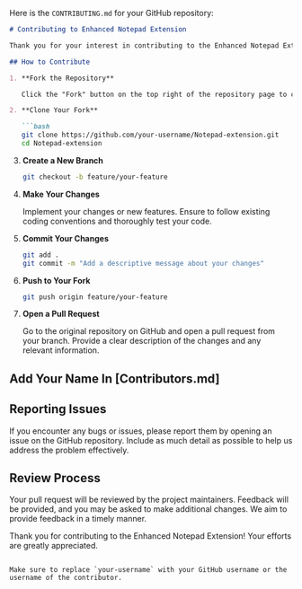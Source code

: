 Here is the `CONTRIBUTING.md` for your GitHub repository:

```markdown
# Contributing to Enhanced Notepad Extension

Thank you for your interest in contributing to the Enhanced Notepad Extension! We welcome contributions from everyone. To ensure a smooth process, please follow the guidelines below.

## How to Contribute

1. **Fork the Repository**

   Click the "Fork" button on the top right of the repository page to create a personal copy of the project.

2. **Clone Your Fork**

   ```bash
   git clone https://github.com/your-username/Notepad-extension.git
   cd Notepad-extension
   ```

3. **Create a New Branch**

   ```bash
   git checkout -b feature/your-feature
   ```

4. **Make Your Changes**

   Implement your changes or new features. Ensure to follow existing coding conventions and thoroughly test your code.

5. **Commit Your Changes**

   ```bash
   git add .
   git commit -m "Add a descriptive message about your changes"
   ```

6. **Push to Your Fork**

   ```bash
   git push origin feature/your-feature
   ```

7. **Open a Pull Request**

   Go to the original repository on GitHub and open a pull request from your branch. Provide a clear description of the changes and any relevant information.

## Add Your Name In [Contributors.md]
## Reporting Issues

If you encounter any bugs or issues, please report them by opening an issue on the GitHub repository. Include as much detail as possible to help us address the problem effectively.

## Review Process

Your pull request will be reviewed by the project maintainers. Feedback will be provided, and you may be asked to make additional changes. We aim to provide feedback in a timely manner.

Thank you for contributing to the Enhanced Notepad Extension! Your efforts are greatly appreciated.
```

Make sure to replace `your-username` with your GitHub username or the username of the contributor.